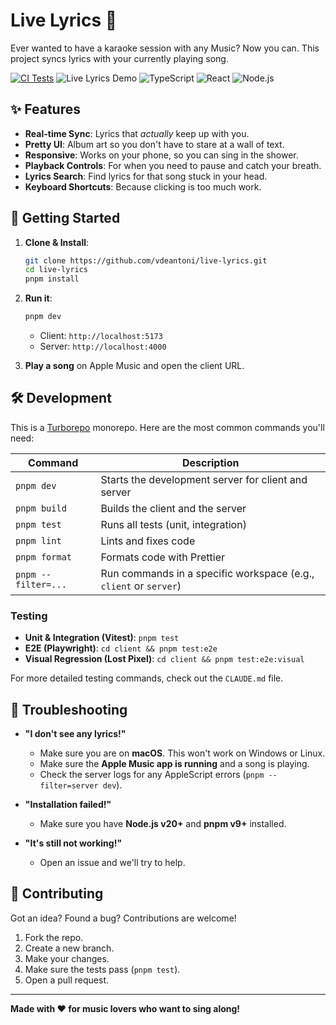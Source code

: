 # Live Lyrics 🎵

Ever wanted to have a karaoke session with any Music? Now you can. This project syncs lyrics with your currently playing song.

[![CI Tests](https://github.com/vdeantoni/live-lyrics/actions/workflows/ci.yml/badge.svg)](https://github.com/vdeantoni/live-lyrics/actions/workflows/ci.yml)
![Live Lyrics Demo](https://img.shields.io/badge/Platform-macOS-blue?logo=apple)
![TypeScript](https://img.shields.io/badge/TypeScript-007ACC?logo=typescript&logoColor=white)
![React](https://img.shields.io/badge/React-20232A?logo=react&logoColor=61DAFB)
![Node.js](https://img.shields.io/badge/Node.js-43853d?logo=node.js&logoColor=white)

## ✨ Features

*   **Real-time Sync**: Lyrics that *actually* keep up with you.
*   **Pretty UI**: Album art so you don't have to stare at a wall of text.
*   **Responsive**: Works on your phone, so you can sing in the shower.
*   **Playback Controls**: For when you need to pause and catch your breath.
*   **Lyrics Search**: Find lyrics for that song stuck in your head.
*   **Keyboard Shortcuts**: Because clicking is too much work.

## 🚀 Getting Started

1.  **Clone & Install**:
    ```bash
    git clone https://github.com/vdeantoni/live-lyrics.git
    cd live-lyrics
    pnpm install
    ```

2.  **Run it**:
    ```bash
    pnpm dev
    ```
    *   Client: `http://localhost:5173`
    *   Server: `http://localhost:4000`

3.  **Play a song** on Apple Music and open the client URL.

## 🛠️ Development

This is a [Turborepo](https://turbo.build/) monorepo. Here are the most common commands you'll need:

| Command             | Description                                         |
| ------------------- | --------------------------------------------------- |
| `pnpm dev`          | Starts the development server for client and server |
| `pnpm build`        | Builds the client and the server                    |
| `pnpm test`         | Runs all tests (unit, integration)                  |
| `pnpm lint`         | Lints and fixes code                                |
| `pnpm format`       | Formats code with Prettier                          |
| `pnpm --filter=...` | Run commands in a specific workspace (e.g., `client` or `server`) |

### Testing

*   **Unit & Integration (Vitest)**: `pnpm test`
*   **E2E (Playwright)**: `cd client && pnpm test:e2e`
*   **Visual Regression (Lost Pixel)**: `cd client && pnpm test:e2e:visual`

For more detailed testing commands, check out the `CLAUDE.md` file.

## 🤔 Troubleshooting

*   **"I don't see any lyrics!"**
    *   Make sure you are on **macOS**. This won't work on Windows or Linux.
    *   Make sure the **Apple Music app is running** and a song is playing.
    *   Check the server logs for any AppleScript errors (`pnpm --filter=server dev`).

*   **"Installation failed!"**
    *   Make sure you have **Node.js v20+** and **pnpm v9+** installed.

*   **"It's still not working!"**
    *   Open an issue and we'll try to help.

## 🤝 Contributing

Got an idea? Found a bug? Contributions are welcome!

1.  Fork the repo.
2.  Create a new branch.
3.  Make your changes.
4.  Make sure the tests pass (`pnpm test`).
5.  Open a pull request.

---

**Made with ❤️ for music lovers who want to sing along!**
